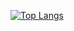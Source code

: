 [![Top Langs](https://github-readme-stats.vercel.app/api/top-langs/?username=byxmend&layout=compact)](https://github.com/byxmend/github-readme-stats)
